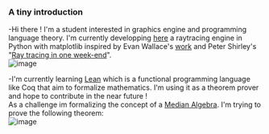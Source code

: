 ### A tiny introduction

-Hi there ! I'm a student interested in graphics engine and programming language theory. I'm currently developping [here]() a raytracing engine in Python with matplotlib inspired by Evan Wallace's [work](https://madebyevan.com/webgl-path-tracing/) and Peter Shirley's "[Ray tracing in one week-end](https://raytracing.github.io/books/RayTracingInOneWeekend.html)".    
![image](https://user-images.githubusercontent.com/100862816/156632215-eb646c9d-cc69-4d27-8149-22ab6c982991.png)

-I'm currently learning [Lean](https://leanprover.github.io/about/) which is a functional programming language like Coq that aim to formalize mathematics. I'm using it as a theorem prover and hope to contribute in the near future !  
As a challenge im formalizing the concept of a [Median Algebra](https://en.wikipedia.org/wiki/Median_algebra). I'm trying to prove the following theorem:   
![image](https://user-images.githubusercontent.com/100862816/156631070-11076391-7307-46d4-8dff-df5758cbdafd.png)


